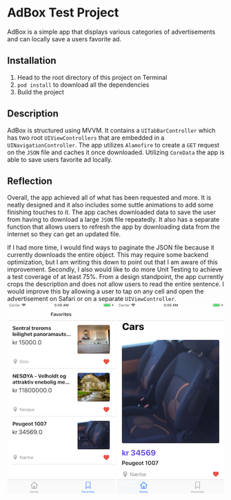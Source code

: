# AdBox Test Project
AdBox is a simple app that displays various categories of advertisements and can locally save a users favorite ad.

## Installation
1. Head to the root directory of this project on Terminal
2. ```pod install``` to download all the dependencies
3. Build the project

## Description
AdBox is structured using MVVM. It contains a ```UITabBarController``` which has two root ```UIViewControllers``` that are embedded in a ```UINavigationController```. The app utilizes ```Alamofire``` to create a ```GET``` request on the ```JSON``` file and caches it once downloaded. Utilizing ```CoreData``` the app is able to save users favorite ad locally.

## Reflection
Overall, the app achieved all of what has been requested and more. It is neatly designed and it also includes some suttle animations to add some finishing touches to it. The app caches downloaded data to save the user from having to download a large ```JSON``` file repeatedly. It also has a separate function that allows users to refresh the app by downloading data from the internet so they can get an updated file. 

If I had more time, I would find ways to paginate the JSON file because it currently downloads the entire object. This may require some backend optimization, but I am writing this down to point out that I am aware of this improvement. Secondly, I also would like to do more Unit Testing to achieve a test coverage of at least 75%. From a design standpoint, the app currently crops the description and does not allow users to read the entire sentence. I would improve this by allowing a user to tap on any cell and open the advertisement on Safari or on a separate ```UIViewController```. 
&nbsp;
&nbsp;
![](https://github.com/trevinwisaksana/AdBox-Test-Project/blob/master/Screenshots/Favorites.png)
![](https://github.com/trevinwisaksana/AdBox-Test-Project/blob/master/Screenshots/Home.png)
